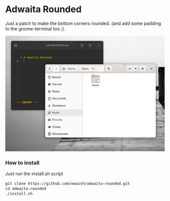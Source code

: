 # Adwaita Rounded

Just a patch to make the bottom corners rounded. (and add some padding to the gnome-terminal too ;).

![screenshot](./screenshot.png)

### How to install

Just run the install.sh script

```
git clone https://github.com/owozsh/adwaita-rounded.git
cd adwaita-rounded
./install.sh
```
